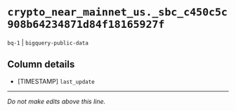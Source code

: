 # `crypto_near_mainnet_us._sbc_c450c5c908b64234871d84f18165927f`
`bq-1` | `bigquery-public-data`

## Column details
* [TIMESTAMP] `last_update`

-------------------------------------------------------------------------------
*Do not make edits above this line.*
